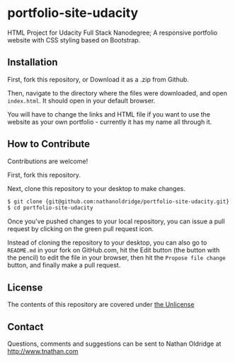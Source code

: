 # portfolio-site-udacity

HTML Project for Udacity Full Stack Nanodegree; A responsive portfolio website with CSS styling based on Bootstrap.

## Installation

First, fork this repository, or Download it as a .zip from Github.

Then, navigate to the directory where the files were downloaded, and open  `index.html`.  It should open in your default browser.

You will have to change the links and HTML file if you want to use the website as your own portfolio - currently it has my name all through it.

## How to Contribute

Contributions are welcome!

First, fork this repository.

Next, clone this repository to your desktop to make changes.

```sh
$ git clone {git@github.com:nathanoldridge/portfolio-site-udacity.git}
$ cd portfolio-site-udacity
```

Once you've pushed changes to your local repository, you can issue a pull request by clicking on the green pull request icon.

Instead of cloning the repository to your desktop, you can also go to `README.md` in your fork on GitHub.com, hit the Edit button (the button with the pencil) to edit the file in your browser, then hit the `Propose file change` button, and finally make a pull request. 

## License

The contents of this repository are covered under [the Unlicense](https://choosealicense.com/licenses/unlicense/)

## Contact

Questions, comments and suggestions can be sent to Nathan Oldridge at <http://www.tnathan.com>
